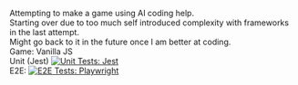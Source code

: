 Attempting to make a game using AI coding help.<br>
Starting over due to too much self introduced complexity with frameworks in the last attempt.<br>
Might go back to it in the future once I am better at coding.<br>
Game: Vanilla JS<br>
Unit (Jest) [![Unit Tests: Jest](https://github.com/Kuroiel/Doro-clicker/actions/workflows/unit-tests.yml/badge.svg)](https://github.com/Kuroiel/Doro-clicker/actions/workflows/unit-tests.yml) <br>
E2E: [![E2E Tests: Playwright](https://github.com/Kuroiel/Doro-clicker/actions/workflows/playwright.yml/badge.svg)](https://github.com/Kuroiel/Doro-clicker/actions/workflows/playwright.yml)
